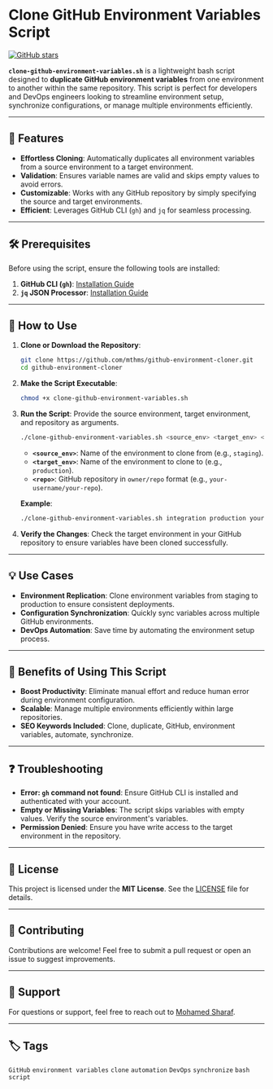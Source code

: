 
# Clone GitHub Environment Variables Script

[![GitHub stars](https://img.shields.io/github/stars/<your-username>/<repository-name>?style=social)](https://github.com/<your-username>/<repository-name>/stargazers)

**`clone-github-environment-variables.sh`** is a lightweight bash script designed to **duplicate GitHub environment variables** from one environment to another within the same repository. This script is perfect for developers and DevOps engineers looking to streamline environment setup, synchronize configurations, or manage multiple environments efficiently.

---

## 🚀 Features

- **Effortless Cloning**: Automatically duplicates all environment variables from a source environment to a target environment.
- **Validation**: Ensures variable names are valid and skips empty values to avoid errors.
- **Customizable**: Works with any GitHub repository by simply specifying the source and target environments.
- **Efficient**: Leverages GitHub CLI (`gh`) and `jq` for seamless processing.

---

## 🛠️ Prerequisites

Before using the script, ensure the following tools are installed:
1. **GitHub CLI (`gh`)**: [Installation Guide](https://cli.github.com/)
2. **`jq` JSON Processor**: [Installation Guide](https://stedolan.github.io/jq/)

---

## 📖 How to Use

1. **Clone or Download the Repository**:
   ```bash
   git clone https://github.com/mthms/github-environment-cloner.git
   cd github-environment-cloner
   ```

2. **Make the Script Executable**:
   ```bash
   chmod +x clone-github-environment-variables.sh
   ```

3. **Run the Script**:
   Provide the source environment, target environment, and repository as arguments.
   ```bash
   ./clone-github-environment-variables.sh <source_env> <target_env> <repo>
   ```
   - **`<source_env>`**: Name of the environment to clone from (e.g., `staging`).
   - **`<target_env>`**: Name of the environment to clone to (e.g., `production`).
   - **`<repo>`**: GitHub repository in `owner/repo` format (e.g., `your-username/your-repo`).

   **Example**:
   ```bash
   ./clone-github-environment-variables.sh integration production your-username/your-repo
   ```

4. **Verify the Changes**:
   Check the target environment in your GitHub repository to ensure variables have been cloned successfully.

---

## 💡 Use Cases

- **Environment Replication**: Clone environment variables from staging to production to ensure consistent deployments.
- **Configuration Synchronization**: Quickly sync variables across multiple GitHub environments.
- **DevOps Automation**: Save time by automating the environment setup process.

---

## 🌟 Benefits of Using This Script

- **Boost Productivity**: Eliminate manual effort and reduce human error during environment configuration.
- **Scalable**: Manage multiple environments efficiently within large repositories.
- **SEO Keywords Included**: Clone, duplicate, GitHub, environment variables, automate, synchronize.

---

## ❓ Troubleshooting

- **Error: `gh` command not found**: Ensure GitHub CLI is installed and authenticated with your account.
- **Empty or Missing Variables**: The script skips variables with empty values. Verify the source environment's variables.
- **Permission Denied**: Ensure you have write access to the target environment in the repository.

---

## 📝 License

This project is licensed under the **MIT License**. See the [LICENSE](LICENSE) file for details.

---

## 🤝 Contributing

Contributions are welcome! Feel free to submit a pull request or open an issue to suggest improvements.

---

## 📧 Support

For questions or support, feel free to reach out to [Mohamed Sharaf](mailto:mohamed.sharaf1@proton.me).

---

## 🏷️ Tags

`GitHub` `environment variables` `clone` `automation` `DevOps` `synchronize` `bash script`
